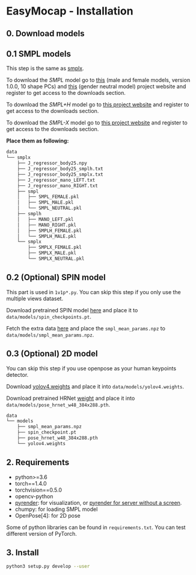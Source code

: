 <!--
 * @Date: 2021-04-02 11:52:33
 * @Author: Qing Shuai
 * @LastEditors: Qing Shuai
 * @LastEditTime: 2021-07-22 20:58:33
 * @FilePath: /EasyMocapRelease/doc/installation.md
-->
# EasyMocap - Installation

## 0. Download models

## 0.1 SMPL models

This step is the same as [smplx](https://github.com/vchoutas/smplx#model-loading).

To download the *SMPL* model go to [this](http://smpl.is.tue.mpg.de) (male and female models, version 1.0.0, 10 shape PCs) and [this](http://smplify.is.tue.mpg.de) (gender neutral model) project website and register to get access to the downloads section. 

To download the *SMPL+H* model go to [this project website](http://mano.is.tue.mpg.de) and register to get access to the downloads section. 

To download the *SMPL-X* model go to [this project website](https://smpl-x.is.tue.mpg.de) and register to get access to the downloads section. 

**Place them as following:**

```bash
data
└── smplx
    ├── J_regressor_body25.npy
    ├── J_regressor_body25_smplh.txt
    ├── J_regressor_body25_smplx.txt
    ├── J_regressor_mano_LEFT.txt
    ├── J_regressor_mano_RIGHT.txt
    ├── smpl
    │   ├── SMPL_FEMALE.pkl
    │   ├── SMPL_MALE.pkl
    │   └── SMPL_NEUTRAL.pkl
    ├── smplh
    │   ├── MANO_LEFT.pkl
    │   ├── MANO_RIGHT.pkl
    │   ├── SMPLH_FEMALE.pkl
    │   └── SMPLH_MALE.pkl
    └── smplx
        ├── SMPLX_FEMALE.pkl
        ├── SMPLX_MALE.pkl
        └── SMPLX_NEUTRAL.pkl
```

## 0.2 (Optional) SPIN model
This part is used in `1v1p*.py`. You can skip this step if you only use the multiple views dataset.

Download pretrained SPIN model [here](http://visiondata.cis.upenn.edu/spin/model_checkpoint.pt) and place it to `data/models/spin_checkpoints.pt`.

Fetch the extra data [here](http://visiondata.cis.upenn.edu/spin/data.tar.gz) and place the `smpl_mean_params.npz` to `data/models/smpl_mean_params.npz`.

## 0.3 (Optional) 2D model

You can skip this step if you use openpose as your human keypoints detector.

Download [yolov4.weights]() and place it into `data/models/yolov4.weights`.

Download pretrained HRNet [weight]() and place it into `data/models/pose_hrnet_w48_384x288.pth`.

```bash
data
└── models
    ├── smpl_mean_params.npz
    ├── spin_checkpoint.pt
    ├── pose_hrnet_w48_384x288.pth
    └── yolov4.weights 
```

## 2. Requirements

- python>=3.6
- torch==1.4.0
- torchvision==0.5.0
- opencv-python
- [pyrender](https://pyrender.readthedocs.io/en/latest/install/index.html#python-installation): for visualization, or [pyrender for server without a screen](https://pyrender.readthedocs.io/en/latest/install/index.html#getting-pyrender-working-with-osmesa).
- chumpy: for loading SMPL model
- OpenPose[4]: for 2D pose

Some of python libraries can be found in `requirements.txt`. You can test different version of PyTorch.

## 3. Install

```bash
python3 setup.py develop --user
```